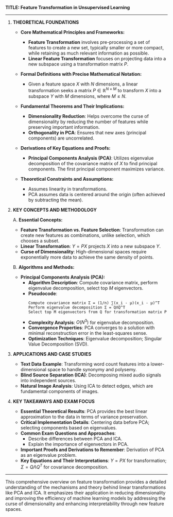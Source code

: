 **TITLE: Feature Transformation in Unsupervised Learning**

---

1. **THEORETICAL FOUNDATIONS**

   - **Core Mathematical Principles and Frameworks:**
     - **Feature Transformation** involves pre-processing a set of features to create a new set, typically smaller or more compact, while retaining as much relevant information as possible.
     - **Linear Feature Transformation** focuses on projecting data into a new subspace using a transformation matrix $P$.

   - **Formal Definitions with Precise Mathematical Notation:**
     - Given a feature space $X$ with $N$ dimensions, a linear transformation seeks a matrix $P \in \mathbb{R}^{N \times M}$ to transform $X$ into a subspace $Y$ with $M$ dimensions, where $M \leq N$.

   - **Fundamental Theorems and Their Implications:**
     - **Dimensionality Reduction**: Helps overcome the curse of dimensionality by reducing the number of features while preserving important information.
     - **Orthogonality in PCA**: Ensures that new axes (principal components) are uncorrelated.

   - **Derivations of Key Equations and Proofs:**
     - **Principal Components Analysis (PCA)**: Utilizes eigenvalue decomposition of the covariance matrix of $X$ to find principal components. The first principal component maximizes variance.

   - **Theoretical Constraints and Assumptions:**
     - Assumes linearity in transformations.
     - PCA assumes data is centered around the origin (often achieved by subtracting the mean).

2. **KEY CONCEPTS AND METHODOLOGY**

   A. **Essential Concepts:**
      - **Feature Transformation vs. Feature Selection**: Transformation can create new features as combinations, unlike selection, which chooses a subset.
      - **Linear Transformation**: $Y = PX$ projects $X$ into a new subspace $Y$.
      - **Curse of Dimensionality**: High-dimensional spaces require exponentially more data to achieve the same density of points.

   B. **Algorithms and Methods:**
      - **Principal Components Analysis (PCA):**
        - **Algorithm Description**: Compute covariance matrix, perform eigenvalue decomposition, select top $M$ eigenvectors.
        - **Pseudocode**:
          ```
          Compute covariance matrix Σ = (1/n) ∑(x_i - μ)(x_i - μ)^T
          Perform eigenvalue decomposition Σ = QΛQ^T
          Select top M eigenvectors from Q for transformation matrix P
          ```
        - **Complexity Analysis**: $O(N^3)$ for eigenvalue decomposition.
        - **Convergence Properties**: PCA converges to a solution with minimal reconstruction error in the least-squares sense.
        - **Optimization Techniques**: Eigenvalue decomposition; Singular Value Decomposition (SVD).

3. **APPLICATIONS AND CASE STUDIES**

   - **Text Data Example**: Transforming word count features into a lower-dimensional space to handle synonymy and polysemy.
   - **Blind Source Separation (ICA)**: Decomposing mixed audio signals into independent sources.
   - **Natural Image Analysis**: Using ICA to detect edges, which are fundamental components of images.

4. **KEY TAKEAWAYS AND EXAM FOCUS**

   - **Essential Theoretical Results**: PCA provides the best linear approximation to the data in terms of variance preservation.
   - **Critical Implementation Details**: Centering data before PCA; selecting components based on eigenvalues.
   - **Common Exam Questions and Approaches**:
     - Describe differences between PCA and ICA.
     - Explain the importance of eigenvectors in PCA.
   - **Important Proofs and Derivations to Remember**: Derivation of PCA as an eigenvalue problem.
   - **Key Equations and Their Interpretations**: $Y = PX$ for transformation; $Σ = QΛQ^T$ for covariance decomposition.

---

This comprehensive overview on feature transformation provides a detailed understanding of the mechanisms and theory behind linear transformations like PCA and ICA. It emphasizes their application in reducing dimensionality and improving the efficiency of machine learning models by addressing the curse of dimensionality and enhancing interpretability through new feature spaces.
